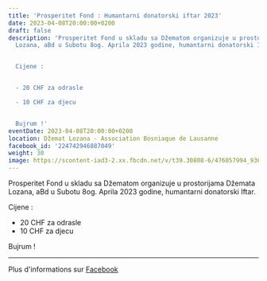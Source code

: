 ```yaml
---
title: 'Prosperitet Fond : Humantarni donatorski iftar 2023'
date: 2023-04-08T20:00:00+0200
draft: false
description: 'Prosperitet Fond u skladu sa Džematom organizuje u prostorijama Džemata
  Lozana, aBd u Subotu 8og. Aprila 2023 godine, humantarni donatorski Iftar.


  Cijene :


  - 20 CHF za odrasle

  - 10 CHF za djecu


  Bujrum !'
eventDate: 2023-04-08T20:00:00+0200
location: Džemat Lozana - Association Bosniaque de Lausanne
facebook_id: '224742946887049'
weight: 30
image: https://scontent-iad3-2.xx.fbcdn.net/v/t39.30808-6/476057994_936635281930405_1135964331823661885_n.jpg?_nc_cat=106&ccb=1-7&_nc_sid=9e60e4&_nc_ohc=j7dhYMUcfZoQ7kNvwGiAvXf&_nc_oc=Admpe3CmDdBvrVg3lVol4HTTCmIDJx_HpHN0XYyzFc0qadjLpVpTtg1YRBsuuG19haE&_nc_zt=23&_nc_ht=scontent-iad3-2.xx&edm=ABTKTjYEAAAA&_nc_gid=UgcDJcZL0R23KocP6YXFeg&oh=00_AfVamQiBLIFPlzHVf1EIIuqHQiwkgbNjEOFDMCyzroeGjw&oe=68A71F7D
---
```


Prosperitet Fond u skladu sa Džematom organizuje u prostorijama Džemata Lozana, aBd u Subotu 8og. Aprila 2023 godine, humantarni donatorski Iftar.

Cijene :

- 20 CHF za odrasle
- 10 CHF za djecu

Bujrum !

---

Plus d'informations sur [Facebook](https://facebook.com/events/224742946887049)